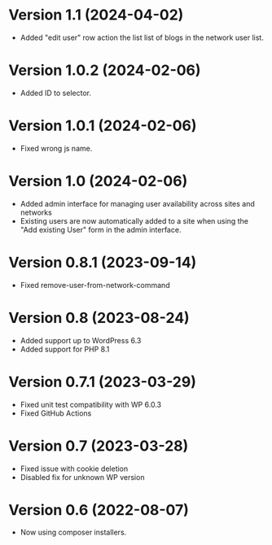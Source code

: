 Version  1.1 (2024-04-02)
=========================
- Added "edit user" row action the list list of blogs in the network user list.

Version 1.0.2 (2024-02-06)
==========================
- Added ID to selector.

Version 1.0.1 (2024-02-06)
==========================
- Fixed wrong js name.

Version 1.0 (2024-02-06)
========================
- Added admin interface for managing user availability across sites and networks
- Existing users are now automatically added to a site when using the "Add existing User" form in the admin interface.

Version 0.8.1 (2023-09-14)
==========================
- Fixed remove-user-from-network-command

Version 0.8 (2023-08-24)
========================
- Added support up to WordPress 6.3
- Added support for PHP 8.1

Version 0.7.1 (2023-03-29)
==========================
- Fixed unit test compatibility with WP 6.0.3
- Fixed GitHub Actions

Version 0.7 (2023-03-28)
========================
- Fixed issue with cookie deletion
- Disabled fix for unknown WP version

Version 0.6 (2022-08-07)
========================
- Now using composer installers.
